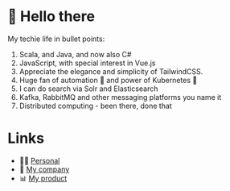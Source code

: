 # 👋 Hello there

My techie life in bullet points:
1. Scala, and Java, and now also C# 
2. JavaScript, with special interest in Vue.js
3. Appreciate the elegance and simplicity of TailwindCSS.
4. Huge fan of automation 🤖 and power of Kubernetes 🧊
5. I can do search via Solr and Elasticsearch
6. Kafka, RabbitMQ and other messaging platforms you name it
7. Distributed computing - been there, done that

# Links

- 🧑‍🦱 [Personal](https://jarekrozanski.eu?ref=github-profile)
- 🏢 [My company](https://inputobjects.eu?ref=github-jrozanski-profile)
- 📊 [My product](https://wideangle.co?ref=github-jrozanski-profile)



